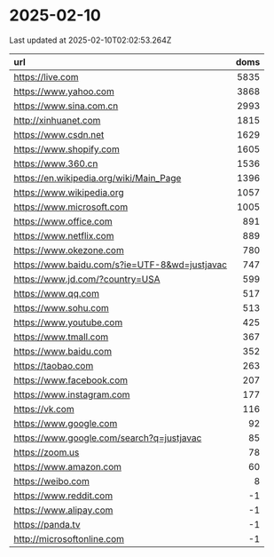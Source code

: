 # 2025-02-10

<!-- BEGIN -->
Last updated at 2025-02-10T02:02:53.264Z

url | doms
:- | -:
https://live.com | 5835
https://www.yahoo.com | 3868
https://www.sina.com.cn | 2993
http://xinhuanet.com | 1815
https://www.csdn.net | 1629
https://www.shopify.com | 1605
https://www.360.cn | 1536
https://en.wikipedia.org/wiki/Main_Page | 1396
https://www.wikipedia.org | 1057
https://www.microsoft.com | 1005
https://www.office.com | 891
https://www.netflix.com | 889
https://www.okezone.com | 780
https://www.baidu.com/s?ie=UTF-8&wd=justjavac | 747
https://www.jd.com/?country=USA | 599
https://www.qq.com | 517
https://www.sohu.com | 513
https://www.youtube.com | 425
https://www.tmall.com | 367
https://www.baidu.com | 352
https://taobao.com | 263
https://www.facebook.com | 207
https://www.instagram.com | 177
https://vk.com | 116
https://www.google.com | 92
https://www.google.com/search?q=justjavac | 85
https://zoom.us | 78
https://www.amazon.com | 60
https://weibo.com | 8
https://www.reddit.com | -1
https://www.alipay.com | -1
https://panda.tv | -1
http://microsoftonline.com | -1
<!-- END -->
